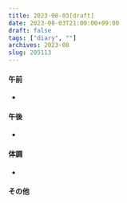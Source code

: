 ```yaml
---
title: 2023-08-03[draft]
date: 2023-08-03T21:00:00+09:00
draft: false
tags: ["diary", ""]
archives: 2023-08
slug: 205113
---
```

#### 午前
- 
#### 午後
- 
#### 体調
- 
#### その他
